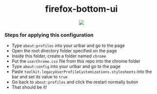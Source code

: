 <h1 align="center">firefox-bottom-ui</h1>

<p align="center"><img src="https://user-images.githubusercontent.com/7110136/90187878-34a7e100-ddc3-11ea-89c7-8d492c43718b.gif"></img></p1>

### Steps for applying this configuration
* Type `about:profiles` into your urlbar and go to the page
* Open the root directory folder specified on the page
* Inside this folder, create a folder named `chrome`
* Put the `userChrome.css` file from this repo into the chrome folder
* Type `about:config` into your urlbar and go to the page
* Paste `toolkit.legacyUserProfileCustomizations.stylesheets` into the bar and set its value to `true`
* Go back to `about:profiles` and click the restart normally buton
* That should be it!

